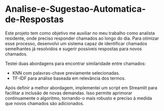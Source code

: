 # Analise-e-Sugestao-Automatica-de-Respostas
Este projeto tem como objetivo me auxiliar no meu trabalho como analista residente, onde preciso responder chamados ao longo do dia. Para otimizar esse processo, desenvolvi um sistema capaz de identificar chamados semelhantes já resolvidos e sugerir possíveis respostas para novos chamados.

Testei duas abordagens para encontrar similaridade entre chamados:

* KNN com palavras-chave previamente selecionadas.
* TF-IDF para análise baseada em relevância dos termos.

  
Após definir a melhor abordagem, implementei um script em Streamlit para facilitar a inclusão de novas demandas. Isso permite aprimorar continuamente o algoritmo, tornando-o mais robusto e preciso à medida que novos chamados são adicionados.
